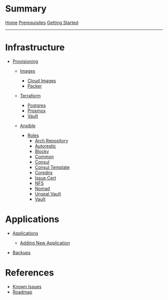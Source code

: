 # Summary

[Home](../../README.md)
[Prerequisites](./prerequisites.md)
[Getting Started](./getting_started.md)

---

# Infrastructure

- [Provisioning](provisioning.md)
    - [Images](images/index.md)
        - [Cloud Images](images/cloud_image.md)
        - [Packer](images/packer.md)

    - [Terraform](terraform/index.md)
        - [Postgres](terraform/postgres.md)
        - [Proxmox](terraform/proxmox.md)
        - [Vault](terraform/vault.md)

    - [Ansible](ansible/index.md)
        <!-- - [Inventory](ansible/inventory.md) -->
        - [Roles](ansible/roles/index.md)
            - [Arch Repository](ansible/roles/arch_repository.md)
            - [Autorestic](ansible/roles/autorestic.md)
            - [Blocky](ansible/roles/blocky.md)
            - [Common](ansible/roles/common.md)
            - [Consul](ansible/roles/consul.md)
            - [Consul Template](ansible/roles/consul-template.md)
            - [Coredns](ansible/roles/coredns.md)
            - [Issue Cert](ansible/roles/issue_cert.md)
            - [NFS](ansible/roles/nfs.md)
            - [Nomad](ansible/roles/nomad.md)
            - [Unseal Vault](ansible/roles/unseal_vault.md)
            - [Vault](ansible/roles/vault.md)

    <!-- - [Development Server]() -->

<!-- - [CICD]() -->
<!-- - [Monitoring]() -->
<!-- - [Vault]() -->
<!-- - [Consul]() -->
<!-- - [Nomad]() -->
<!-- - [Certificate Management]() -->
<!-- - [VPS](vps.md) -->

# Applications

- [Applications](apps/index.md)
    - [Adding New Application](apps/add_new.md)
    <!-- - [Docker Registry]() -->

- [Backups](backups.md)

# References

- [Known Issues](references/issues.md)
- [Roadmap](references/TODO.md)

